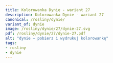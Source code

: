 ```yaml
---
title: Kolorowanka Dynie - wariant 27
description: Kolorowanka Dynie - wariant 27
canonical: /rosliny/dynie/
variant_of: dynie
image: /rosliny/dynie/27/dynie-27.svg
pdf: /rosliny/dynie/27/dynie-27.pdf
alt: "dynie – pobierz i wydrukuj kolorowankę"
tags:
- rosliny
- dynie
---
```


